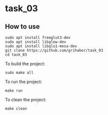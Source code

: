 # task_03

## How to use
```
sudo apt install freeglut3-dev  
sudo apt install libglew-dev  
sudo apt install libglu1-mesa-dev  
git clone https://github.com/grihabor/task_03
cd task_03
```
To build the project:
```
sudo make all
```
To run the project:
```
make run
```
To clean the project:
```
make clean
```

